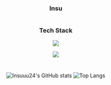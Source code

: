 <div align = "center">
<h3> Insu </h3>


#
<h3> Tech Stack </h3>
<p><img src="https://img.shields.io/badge/Swift-important?style=flat-square&logo=Swift&logoColor=FFFFFF"/></p>

<p><img src="https://img.shields.io/badge/UIKit-skyblue?style=flat-square&logo=UIKit&logoColor=FFFFFF"/></p>



#
![Insuuu24's GitHub stats](https://github-readme-stats.vercel.app/api?username=Insuuu24&show_icons=true&theme=highcontrast)
![Top Langs](https://github-readme-stats.vercel.app/api/top-langs/?username=Insuuu24&layout=compact&theme=highcontrast)
</div>
